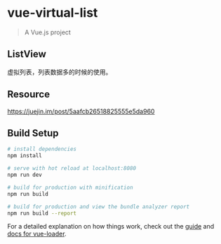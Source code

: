 # vue-virtual-list

> A Vue.js project
## ListView
虚拟列表，列表数据多的时候的使用。

## Resource
https://juejin.im/post/5aafcb26518825555e5da960

## Build Setup

``` bash
# install dependencies
npm install

# serve with hot reload at localhost:8080
npm run dev

# build for production with minification
npm run build

# build for production and view the bundle analyzer report
npm run build --report
```

For a detailed explanation on how things work, check out the [guide](http://vuejs-templates.github.io/webpack/) and [docs for vue-loader](http://vuejs.github.io/vue-loader).
